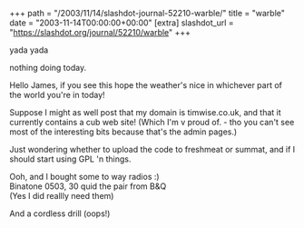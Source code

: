 +++
path = "/2003/11/14/slashdot-journal-52210-warble/"
title = "warble"
date = "2003-11-14T00:00:00+00:00"
[extra]
slashdot_url = "https://slashdot.org/journal/52210/warble"
+++

<p>yada yada</p>
<p>nothing doing today.</p>
<p>Hello James, if you see this hope the weather's nice in whichever part of the world you're in today!</p>
<p>Suppose I might as well post that my domain is timwise.co.uk, and that it currently contains a cub web site! (Which I'm v proud of. - tho you can't see most of the interesting bits because that's the admin pages.)</p>
<p>Just wondering whether to upload the code to freshmeat or summat, and if I should start using GPL 'n things.</p>
<p>Ooh, and I bought some to way radios<nobr> </nobr>:)<br>Binatone 0503, 30 quid the pair from B&amp;Q<br>(Yes I did reallly need them)</p>
<p>And a cordless drill (oops!)</p>

